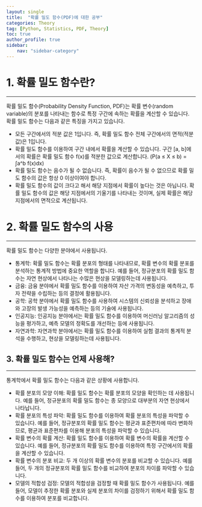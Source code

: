 ```yaml
---
layout: single
title:  "확률 밀도 함수(PDF)에 대한 공부"
categories: Theory
tag: [Python, Statistics, PDF, Theory]
toc: true
author_profile: true
sidebar:
    nav: "sidebar-category"
---
```


# 1. 확률 밀도 함수란?

---

확률 밀도 함수(Probability Density Function, PDF)는 확률 변수(random variable)의 분포를 나타내는 함수로 특정 구간에 속하는 확률을 계산할 수 있습니다. 확률 밀도 함수는 다음과 같은 특징을 가지고 있습니다.

- 모든 구간에서의 적분 값은 1입니다. 즉, 확률 밀도 함수 전체 구간에서의 면적(적분 값)은 1입니다.
- 확률 밀도 함수를 이용하여 구간 내에서 확률을 계산할 수 있습니다. 구간 [a, b]에서의 확률은 확률 밀도 함수 f(x)를 적분한 값으로 계산합니다. (P(a ≤ X ≤ b) = ∫a^b f(x)dx)
- 확률 밀도 함수는 음수가 될 수 없습니다. 즉, 확률이 음수가 될 수 없으므로 확률 밀도 함수의 값은 항상 0 이상이여야 합니다.
- 확률 밀도 함수의 값이 크다고 해서 해당 지점에서 확률이 높다는 것은 아닙니다. 확률 밀도 함수의 값은 해당 지점에서의 기울기를 나타내는 것이며, 실제 확률은 해당 지점에서의 면적으로 계산됩니다.

# 2. 확률 밀도 함수의 사용

---

확률 밀도 함수는 다양한 분야에서 사용됩니다.

- 통계학: 확률 밀도 함수는 확률 분포의 형태를 나타내므로, 확률 변수의 확률 분포를 분석하는 통계적 방법에 중요한 역할을 합니다. 예를 들어, 정규분포의 확률 밀도 함수는 자연 현상에서 나타나는 수많은 현상을 모델링하는데 사용됩니다.
- 금융: 금융 분야에서 확률 밀도 함수를 이용하여 자산 가격의 변동성을 예측하고, 투자 전략을 수립하는 등의 결정에 활용됩니다.
- 공학: 공학 분야에서 확률 밀도 함수를 사용하여 시스템의 신뢰성을 분석하고 장애와 고장의 발생 가능성을 예측하는 등의 기술에 사용됩니다.
- 인공지능: 인공지능 분야에서는 확률 밀도 함수를 이용하여 머신러닝 알고리즘의 성능을 평가하고, 예측 모델의 정확도를 개선하는 등에 사용됩니다.
- 자연과학: 자연과학 분야에서는 확률 밀도 함수를 이용하여 실험 결과의 통계적 분석을 수행하고, 현상을 모델링하는데 사용됩니다.

## 3. 확률 밀도 함수는 언제 사용해?

---

통계학에서 확률 밀도 함수는 다음과 같은 상황에 사용합니다.

- 확률 분포의 모양 이해: 확률 밀도 함수는 확률 분포의 모양을 확인하는 데 사용됩니다. 예를 들어, 정규분포의 확률 밀도 함수는 종 모양으로 대부분의 자연 현상에서 나타납니다.
- 확률 분포의 특성 파악: 확률 밀도 함수를 이용하여 확률 분포의 특성을 파악할 수 있습니다. 예를 들어, 정규분포의 확률 밀도 함수는 평균과 표준편차에 따라 변화하므로, 평균과 표준편차를 이용해 분포의 특성을 파악할 수 있습니다.
- 확률 변수의 확률 계산: 확률 밀도 함수를 이용하여 확률 변수의 확률을 계산할 수 있습니다. 예를 들어, 정규분포의 확률 밀도 함수를 이용하여 특정 구간에서의 확률을 계산할 수 있습니다.
- 확률 변수의 분포 비교: 두 개 이상의 확률 변수의 분포를 비교할 수 있습니다. 예를 들어, 두 개의 정규분포의 확률 밀도 함수를 비교하여 분포의 차이를 파악할 수 있습니다.
- 모델의 적합성 검정: 모델의 적합성을 검정할 때 확률 밀도 함수가 사용됩니다. 예를 들어, 모델이 추정한 확률 분포와 실제 분포의 차이를 검정하기 위해서 확률 밀도 함수를 이용하여 분포를 비교합니다.